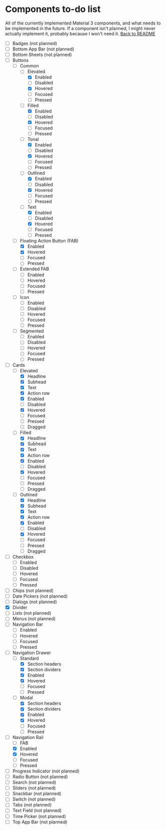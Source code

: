 # Components to-do list
All of the currently implemented Material 3 components, and what needs to be implemented in the future. If a component isn't planned, I might never actually implement it, probably because I won't need it.
[Back to README](README.md)

- [ ] Badges (not planned)
- [ ] Bottom App Bar (not planned)
- [ ] Bottom Sheets (not planned)
- [ ] Buttons
  - [ ] Common
    - [ ] Elevated
      - [x] Enabled
      - [ ] Disabled
      - [x] Hovered
      - [ ] Focused
      - [ ] Pressed
    - [ ] Filled
      - [x] Enabled
      - [ ] Disabled
      - [x] Hovered
      - [ ] Focused
      - [ ] Pressed
    - [ ] Tonal
      - [x] Enabled
      - [ ] Disabled
      - [x] Hovered
      - [ ] Focused
      - [ ] Pressed
    - [ ] Outlined
      - [x] Enabled
      - [ ] Disabled
      - [x] Hovered
      - [ ] Focused
      - [ ] Pressed
    - [ ] Text
      - [x] Enabled
      - [ ] Disabled
      - [x] Hovered
      - [ ] Focused
      - [ ] Pressed
  - [ ] Floating Action Button (FAB)
    - [x] Enabled
    - [x] Hovered
    - [ ] Focused
    - [ ] Pressed
  - [ ] Extended FAB
    - [ ] Enabled
    - [ ] Hovered
    - [ ] Focused
    - [ ] Pressed
  - [ ] Icon
    - [ ] Enabled
    - [ ] Disabled
    - [ ] Hovered
    - [ ] Focused
    - [ ] Pressed
  - [ ] Segmented
    - [ ] Enabled
    - [ ] Disabled
    - [ ] Hovered
    - [ ] Focused
    - [ ] Pressed
- [ ] Cards
  - [ ] Elevated
    - [x] Headline
    - [x] Subhead
    - [x] Text
    - [x] Action row
    - [x] Enabled
    - [ ] Disabled
    - [x] Hovered
    - [ ] Focused
    - [ ] Pressed
    - [ ] Dragged
  - [ ] Filled
    - [x] Headline
    - [x] Subhead
    - [x] Text
    - [x] Action row
    - [x] Enabled
    - [ ] Disabled
    - [x] Hovered
    - [ ] Focused
    - [ ] Pressed
    - [ ] Dragged
  - [ ] Outlined
    - [x] Headline
    - [x] Subhead
    - [x] Text
    - [x] Action row
    - [x] Enabled
    - [ ] Disabled
    - [x] Hovered
    - [ ] Focused
    - [ ] Pressed
    - [ ] Dragged
- [ ] Checkbox
  - [ ] Enabled
  - [ ] Disabled
  - [ ] Hovered
  - [ ] Focused
  - [ ] Pressed
- [ ] Chips (not planned)
- [ ] Date Pickers (not planned)
- [ ] Dialogs (not planned)
- [x] Divider
- [ ] Lists (not planned)
- [ ] Menus (not planned)
- [ ] Navigation Bar
  - [ ] Enabled
  - [ ] Hovered
  - [ ] Focused
  - [ ] Pressed
- [ ] Navigation Drawer
  - [ ] Standard
    - [x] Section headers
    - [x] Section dividers
    - [x] Enabled
    - [x] Hovered
    - [ ] Focused
    - [ ] Pressed
  - [ ] Modal
    - [x] Section headers
    - [x] Section dividers
    - [x] Enabled
    - [x] Hovered
    - [ ] Focused
    - [ ] Pressed
- [ ] Navigation Rail
  - [ ] FAB
  - [x] Enabled
  - [x] Hovered
  - [ ] Focused
  - [ ] Pressed
- [ ] Progress Indicator (not planned)
- [ ] Radio Button (not planned)
- [ ] Search (not planned)
- [ ] Sliders (not planned)
- [ ] Snackbar (not planned)
- [ ] Switch (not planned)
- [ ] Tabs (not planned)
- [ ] Text Field (not planned)
- [ ] Time Picker (not planned)
- [ ] Top App Bar (not planned)
